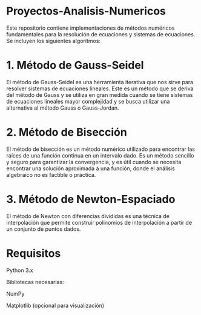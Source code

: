 # Proyectos-Analisis-Numericos
Este repositorio contiene implementaciones de métodos numéricos fundamentales para la resolución de ecuaciones y sistemas de ecuaciones. Se incluyen los siguientes algoritmos:

# 1. Método de Gauss-Seidel

El método de Gauss-Seidel es una herramienta iterativa que nos sirve para resolver sistemas de ecuaciones lineales. Este es un método que se deriva del 
método de Gauss y se utiliza en gran medida cuando se tiene sistemas de ecuaciones lineales mayor complejidad y se busca utilizar una alternativa al método 
Gauss o Gauss-Jordan. 

# 2. Método de Bisección

El método de bisección es un método numérico utilizado para encontrar las raíces de una función continua en un intervalo dado. Es un método sencillo y seguro 
para garantizar la convergencia, y es útil cuando se necesita encontrar una solución aproximada a una función, donde el análisis algebraico no es factible o práctica. 

# 3. Método de Newton-Espaciado

El método de Newton con diferencias divididas es una técnica de interpolación que permite construir polinomios de interpolación a partir de un conjunto de puntos dados.

# Requisitos

Python 3.x

Bibliotecas necesarias:

NumPy

Matplotlib (opcional para visualización)

